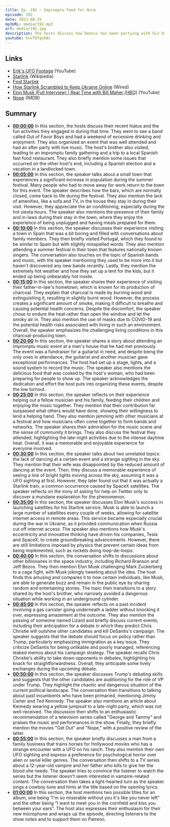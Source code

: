 ```yaml
---
title: Ep. 192 – Impromptu Feed For Nine
episode: 192
date: 2023-08-25
mp3URL: media/192.mp3
art: media/192.jpg
description: The hosts discuss how Dennis has been partying with his brother, Erik spent a fortnight in southern Spain doing nothing, except for a day trip to Portugal, including a night that was hard to breathe, Dennis played a charity event, Erik saw a flotilla of UFOs, predictions on the first GOP debate, and Erik watched Nope.
youtube: kvvfOTgxA8c
---
```


## Links

- [Erik's UFO Footage](https://youtu.be/HhX1Con253A) (YouTube)
- [Starlink](https://en.wikipedia.org/wiki/Starlink) (Wikipedia)
- [Find Starlink](https://findstarlink.com/)
- [How Starlink Scrambled to Keep Ukraine Online](https://www.wired.com/story/starlink-ukraine-internet/) (Wired)
- [Elon Musk (Full Interview) | Real Time with Bill Maher (HBO)](https://www.youtube.com/watch?v=oO8w6XcXJUs) (YouTube)
- [Nope](https://www.imdb.com/title/tt10954984/?ref_=fn_al_tt_1) (IMDB)

## Summary

- **[00:00:00](https://youtube.com/watch?v=kvvfOTgxA8c&t=0)** In this section, the hosts discuss their recent hiatus and the fun activities they engaged in during that time. They went to see a band called Out of Favor Boys and had a weekend of excessive drinking and enjoyment. They also organized an event that was well attended and had an after party with live music. The host's brother also visited, leading to an impromptu family gathering and a trip to a local Spanish fast food restaurant. They also briefly mention some issues that occurred on the other host's end, including a Spanish election and a vacation in a landlocked town.
- **[00:05:00](https://youtube.com/watch?v=kvvfOTgxA8c&t=300)** In this section, the speaker talks about a small town that experiences a significant increase in population during the summer festival. Many people who had to move away for work return to the town for this event. The speaker describes how the bars, which are normally closed, come back to life during the festival. They also mention the lack of amenities, like a sofa and TV, in the house they stay in during their visit. However, they appreciate the air conditioning, especially during the hot siesta hours. The speaker also mentions the presence of their family and in-laws during their stay in the town, where they enjoy the experience of being unplugged and having meals prepared for them.
- **[00:10:00](https://youtube.com/watch?v=kvvfOTgxA8c&t=600)** In this section, the speaker discusses their experience visiting a town in Spain that was a bit boring and filled with conversations about family members. They then briefly visited Portugal, which they found to be similar to Spain but with slightly misspelled words. They also mention attending a summer festival in their town that features nationally known singers. The conversation also touches on the topic of Spanish bands and music, with the speaker mentioning they used to be more into it but haven't discovered any new bands recently. Lastly, they mention the extremely hot weather and how they set up a tent for the kids, but it ended up being unbearably hot inside.
- **[00:15:00](https://youtube.com/watch?v=kvvfOTgxA8c&t=900)** In this section, the speaker shares their experience of visiting their father-in-law's hometown, which is known for its production of charcoal. They explain that charcoal is made by burning wood and extinguishing it, resulting in slightly burnt wood. However, the process creates a significant amount of smoke, making it difficult to breathe and causing potential health concerns. Despite the discomfort, the speaker chose to endure the heat rather than open the window and let the smoky air in. They also mention the use of masks due to COVID-19 and the potential health risks associated with living in such an environment. Overall, the speaker emphasizes the challenging living conditions in this charcoal-producing town.
- **[00:20:00](https://youtube.com/watch?v=kvvfOTgxA8c&t=1200)** In this section, the speaker shares a story about attending an impromptu music event at a man's house that he had met previously. The event was a fundraiser for a guitarist in need, and despite being the only ones in attendance, the guitarist and another musician gave exceptional performances. The host had set up a stage, lights, and a sound system to record the music. The speaker also mentions the delicious food that was cooked by the host's woman, who had been preparing for people to show up. The speaker acknowledges the dedication and effort the host puts into organizing these events, despite the low turnout.
- **[00:25:00](https://youtube.com/watch?v=kvvfOTgxA8c&t=1500)** In this section, the speaker reflects on their experience helping out a fellow musician and his family, feeding their children and enjoying the music together. They mention that their contribution far surpassed what others would have done, showing their willingness to lend a helping hand. They also mention jamming with other musicians at a festival and how musicians often come together to form bands and networks. The speaker shares their admiration for the music scene and the sense of community it brings. They also discuss the festival they attended, highlighting the late-night activities due to the intense daytime heat. Overall, it was a memorable and enjoyable experience for everyone involved.
- **[00:30:00](https://youtube.com/watch?v=kvvfOTgxA8c&t=1800)** In this section, the speaker talks about two unrelated topics: the lack of dancing at a certain event and a strange sighting in the sky. They mention that their wife was disappointed by the reduced amount of dancing at the event. Then, they discuss a memorable experience of seeing a line of bright lights moving across the sky, assuming it was a UFO sighting at first. However, they later found out that it was actually a Starlink train, a common occurrence caused by SpaceX satellites. The speaker reflects on the irony of asking for help on Twitter only to discover a mundane explanation for the phenomenon.
- **[00:35:00](https://youtube.com/watch?v=kvvfOTgxA8c&t=2100)** In this section, the speaker discusses Elon Musk's success in launching satellites for his Starlink service. Musk is able to launch a large number of satellites every couple of weeks, allowing for satellite internet access in remote areas. This service became especially crucial during the war in Ukraine, as it provided communication when Russia cut off internet access. The speaker also mentions how Musk's eccentricity and innovative thinking have driven his companies, Tesla and SpaceX, to create groundbreaking advancements. However, there are still limitations imposed by physics that prevent certain ideas from being implemented, such as rockets doing loop-de-loops.
- **[00:40:00](https://youtube.com/watch?v=kvvfOTgxA8c&t=2400)** In this section, the conversation shifts to discussions about other billionaires in the space industry, including Richard Branson and Jeff Bezos. They then mention Elon Musk challenging Mark Zuckerberg to a cage fight, with Musk jokingly tweeting about the idea. The host finds this amusing and compares it to how certain individuals, like Musk, are able to generate buzz and remain in the public eye by sharing random and entertaining stories. The topic then transitions to a story shared by the host's brother, who narrowly avoided a dangerous situation while working in an underground cylinder.
- **[00:45:00](https://youtube.com/watch?v=kvvfOTgxA8c&t=2700)** In this section, the speaker reflects on a past incident involving a gas canister going underneath a ladder without knocking it over, expressing amazement at the outcome. They also mention the passing of someone named Lizard and briefly discuss current events, including their anticipation for a debate in which they predict Chris Christie will outshine other candidates and kill DeSantis's campaign. The speaker suggests that the debate should focus on policy rather than Trump, particularly emphasizing immigration as a key issue. They criticize DeSantis for being unlikable and poorly managed, referencing leaked memos about his campaign strategy. The speaker recalls Chris Christie's ability to take down opponents in debates, highlighting his knack for straightforwardness. Overall, they anticipate some lively exchanges during the upcoming debate.
- **[00:50:00](https://youtube.com/watch?v=kvvfOTgxA8c&t=3000)** In this section, the speaker discusses Trump's debating skills and suggests that the other candidates are auditioning for the role of VP under Trump. They highlight the chaotic and dangerous situation of the current political landscape. The conversation then transitions to talking about past incumbents who have been primaried, mentioning Jimmy Carter and Ted Kennedy. The speaker also mentions an article about Kennedy wearing a yellow jumpsuit to a late-night party, which was not well-received. The discussion then shifts to an enthusiastic recommendation of a television series called "George and Tammy" and praises the music and performances in the show. Finally, they briefly mention the movies "Get Out" and "Nope," with a positive review of the latter.
- **[00:55:00](https://youtube.com/watch?v=kvvfOTgxA8c&t=3300)** In this section, the speaker briefly discusses a man from a family business that trains horses for Hollywood movies who has a strange encounter with a UFO on his ranch. They also mention their own UFO sighting and express a preference for psychological horror over alien or serial killer genres. The conversation then shifts to a TV series about a 12-year-old vampire and her father who kills to give her the blood she needs. The speaker tries to convince the listener to watch the series but the listener doesn't seem interested in vampire-related content. The conversation then takes a light-hearted turn as the speaker sings a cowboy tune and hints at the title based on the opening lyrics.
- **[01:00:00](https://youtube.com/watch?v=kvvfOTgxA8c&t=3600)** In this section, the host mentions two possible titles for an album, one being "I'm so miserable without you it's like you never left" and the other being "I want to meet you in the cornfield and kiss you between your ears". The host also expresses their enthusiasm for their new microphone and wraps up the episode, directing listeners to the show notes and to support them on Patreon.
